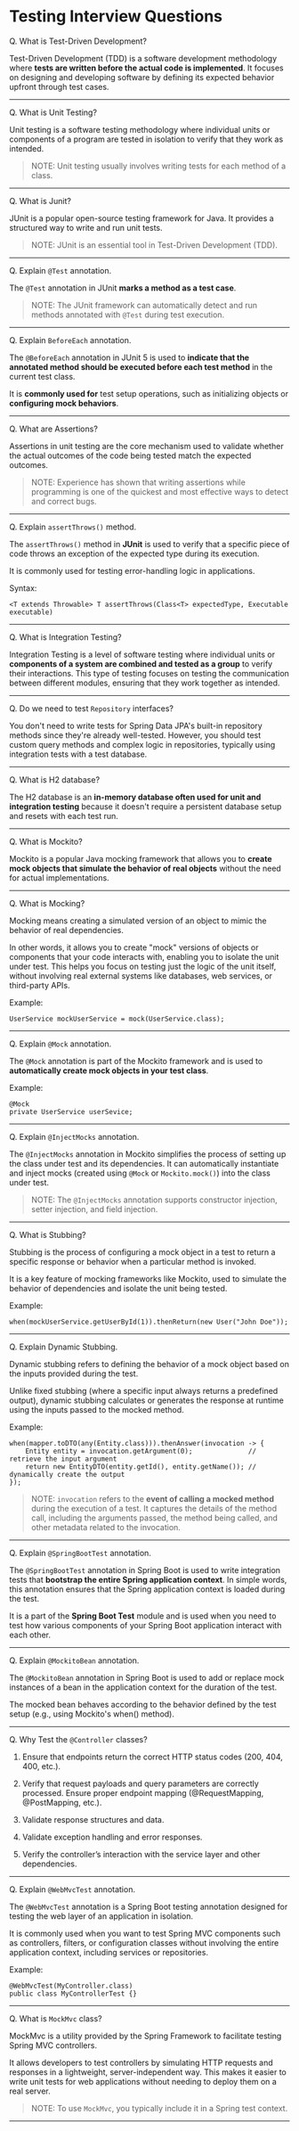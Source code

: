 # Testing Interview Questions

Q. What is Test-Driven Development?

Test-Driven Development (TDD) is a software development methodology where **tests are written before the actual code is implemented**. It focuses on designing and developing software by defining its expected behavior upfront through test cases.

---

Q. What is Unit Testing?

Unit testing is a software testing methodology where individual units or components of a program are tested in isolation to verify that they work as intended.

> NOTE: Unit testing usually involves writing tests for each method of a class.

---

Q. What is Junit?

JUnit is a popular open-source testing framework for Java. It provides a structured way to write and run unit tests.

> NOTE: JUnit is an essential tool in Test-Driven Development (TDD). 

---

Q. Explain `@Test` annotation.

The `@Test` annotation in JUnit **marks a method as a test case**. 

> NOTE: The JUnit framework can automatically detect and run methods annotated with `@Test` during test execution.

---

Q. Explain `BeforeEach` annotation.

The `@BeforeEach` annotation in JUnit 5 is used to **indicate that the annotated method should be executed before each test method** in the current test class. 

It is **commonly used for** test setup operations, such as initializing objects or **configuring mock behaviors**.

---

Q. What are Assertions?

Assertions in unit testing are the core mechanism used to validate whether the actual outcomes of the code being tested match the expected outcomes.

> NOTE: Experience has shown that writing assertions while programming is one of the quickest and most effective ways to detect and correct bugs.

---

Q. Explain `assertThrows()` method.

The `assertThrows()` method in **JUnit** is used to verify that a specific piece of code throws an exception of the expected type during its execution. 

It is commonly used for testing error-handling logic in applications.

Syntax:

```
<T extends Throwable> T assertThrows(Class<T> expectedType, Executable executable)
```

---

Q. What is Integration Testing?

Integration Testing is a level of software testing where individual units or **components of a system are combined and tested as a group** to verify their interactions. This type of testing focuses on testing the communication between different modules, ensuring that they work together as intended.

---

Q. Do we need to test `Repository` interfaces?

You don't need to write tests for Spring Data JPA's built-in repository methods since they're already well-tested. However, you should test custom query methods and complex logic in repositories, typically using integration tests with a test database.

--- 

Q. What is H2 database?

The H2 database is an **in-memory database often used for unit and integration testing** because it doesn't require a persistent database setup and resets with each test run.

---

Q. What is Mockito?

Mockito is a popular Java mocking framework that allows you to **create mock objects that simulate the behavior of real objects** without the need for actual implementations.

---

Q. What is Mocking?

Mocking means creating a simulated version of an object to mimic the behavior of real dependencies.

In other words, it allows you to create "mock" versions of objects or components that your code interacts with, enabling you to isolate the unit under test. This helps you focus on testing just the logic of the unit itself, without involving real external systems like databases, web services, or third-party APIs.

Example:
```
UserService mockUserService = mock(UserService.class);
```

---

Q. Explain `@Mock` annotation.

The `@Mock` annotation is part of the Mockito framework and is used to **automatically create mock objects in your test class**.

Example:
```
@Mock
private UserService userSevice;
```

---

Q. Explain `@InjectMocks` annotation. 

The `@InjectMocks` annotation in Mockito simplifies the process of setting up the class under test and its dependencies. It can automatically instantiate and inject mocks (created using `@Mock` or `Mockito.mock()`) into the class under test.

> NOTE: The `@InjectMocks` annotation supports constructor injection, setter injection, and field injection.

---

Q. What is Stubbing?

Stubbing is the process of configuring a mock object in a test to return a specific response or behavior when a particular method is invoked. 

It is a key feature of mocking frameworks like Mockito, used to simulate the behavior of dependencies and isolate the unit being tested.

Example:
```
when(mockUserService.getUserById(1)).thenReturn(new User("John Doe"));
```

---

Q. Explain Dynamic Stubbing.

Dynamic stubbing refers to defining the behavior of a mock object based on the inputs provided during the test. 

Unlike fixed stubbing (where a specific input always returns a predefined output), dynamic stubbing calculates or generates the response at runtime using the inputs passed to the mocked method.

Example:
```
when(mapper.toDTO(any(Entity.class))).thenAnswer(invocation -> {
    Entity entity = invocation.getArgument(0);              // retrieve the input argument
    return new EntityDTO(entity.getId(), entity.getName()); // dynamically create the output
});
```

> NOTE: `invocation` refers to the **event of calling a mocked method** during the execution of a test. It captures the details of the method call, including the arguments passed, the method being called, and other metadata related to the invocation.

---

Q. Explain `@SpringBootTest` annotation. 

The `@SpringBootTest` annotation in Spring Boot is used to write integration tests that **bootstrap the entire Spring application context**. In simple words, this annotation ensures that the Spring application context is loaded during the test.

It is a part of the **Spring Boot Test** module and is used when you need to test how various components of your Spring Boot application interact with each other.

---

Q. Explain `@MockitoBean` annotation.

The `@MockitoBean` annotation in Spring Boot is used to add or replace mock instances of a bean in the application context for the duration of the test.

The mocked bean behaves according to the behavior defined by the test setup (e.g., using Mockito's when() method).

---

Q. Why Test the `@Controller` classes?

1. Ensure that endpoints return the correct HTTP status codes (200, 404, 400, etc.).

2. Verify that request payloads and query parameters are correctly processed. Ensure proper endpoint mapping (@RequestMapping, @PostMapping, etc.).

3. Validate response structures and data.

4. Validate exception handling and error responses.

5. Verify the controller’s interaction with the service layer and other dependencies.

---

Q. Explain `@WebMvcTest` annotation.

The `@WebMvcTest` annotation is a Spring Boot testing annotation designed for testing the web layer of an application in isolation. 

It is commonly used when you want to test Spring MVC components such as controllers, filters, or configuration classes without involving the entire application context, including services or repositories.

Example:
```
@WebMvcTest(MyController.class)
public class MyControllerTest {}
```

---

Q. What is `MockMvc` class?

MockMvc is a utility provided by the Spring Framework to facilitate testing Spring MVC controllers. 

It allows developers to test controllers by simulating HTTP requests and responses in a lightweight, server-independent way. This makes it easier to write unit tests for web applications without needing to deploy them on a real server.

> NOTE: To use `MockMvc`, you typically include it in a Spring test context.

---



